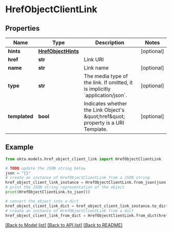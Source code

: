 # HrefObjectClientLink


## Properties

Name | Type | Description | Notes
------------ | ------------- | ------------- | -------------
**hints** | [**HrefObjectHints**](HrefObjectHints.md) |  | [optional] 
**href** | **str** | Link URI | 
**name** | **str** | Link name | [optional] 
**type** | **str** | The media type of the link. If omitted, it is implicitly &#x60;application/json&#x60;. | [optional] 
**templated** | **bool** | Indicates whether the Link Object&#39;s \&quot;href\&quot; property is a URI Template. | [optional] 

## Example

```python
from okta.models.href_object_client_link import HrefObjectClientLink

# TODO update the JSON string below
json = "{}"
# create an instance of HrefObjectClientLink from a JSON string
href_object_client_link_instance = HrefObjectClientLink.from_json(json)
# print the JSON string representation of the object
print(HrefObjectClientLink.to_json())

# convert the object into a dict
href_object_client_link_dict = href_object_client_link_instance.to_dict()
# create an instance of HrefObjectClientLink from a dict
href_object_client_link_from_dict = HrefObjectClientLink.from_dict(href_object_client_link_dict)
```
[[Back to Model list]](../README.md#documentation-for-models) [[Back to API list]](../README.md#documentation-for-api-endpoints) [[Back to README]](../README.md)


